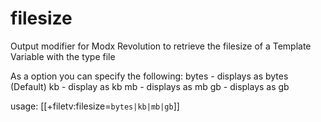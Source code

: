 filesize
========

Output modifier for Modx Revolution to retrieve the filesize of a Template Variable with the type file

As a option you can specify the following:
bytes - displays as bytes (Default)
kb - display as kb
mb - displays as mb
gb - displays as gb

usage: [[+filetv:filesize=`bytes|kb|mb|gb`]]
